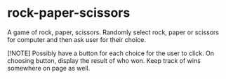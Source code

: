 # rock-paper-scissors
A game of rock, paper, scissors.
Randomly select rock, paper or scissors for computer and then ask user for their choice.

[!NOTE]
Possibly have a button for each choice for the user to click. On choosing button, display the result of who won.
Keep track of wins somewhere on page as well.
